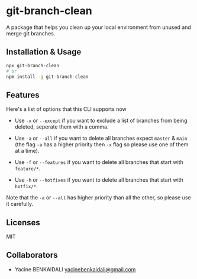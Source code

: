 # git-branch-clean

A package that helps you clean up your local environment from unused and merge git branches.

## Installation & Usage

```bash
npx git-branch-clean
# or
npm install -g git-branch-clean
```

## Features

Here's a list of options that this CLI supports now

- Use `-x` or `--except` if you want to exclude a list of branches from being deleted, seperate them with a comma.

- Use `-a` or `--all` if you want to delete all branches expect `master` & `main` (the flag `-a` has a higher priority then `-x` flag so please use one of them at a time).

- Use `-f` or `--features` if you want to delete all branches that start with `feature/*`.

- Use `-h` or `--hotfixes` if you want to delete all branches that start with `hotfix/*`.

Note that the `-a` or `--all` has higher priority than all the other, so please use it carefully.

## Licenses

MIT

## Collaborators

- Yacine BENKAIDALI <yacinebenkaidali@gmail.com>
